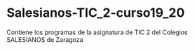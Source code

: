 # Salesianos-TIC_2-curso19_20
Contiene los programas de la asignatura de TIC 2 del Colegios SALESIANOS de Zaragoza
